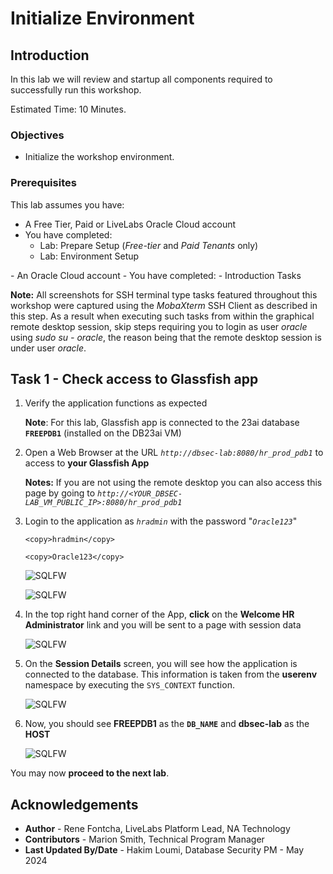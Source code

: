 # Initialize Environment

## Introduction

In this lab we will review and startup all components required to successfully run this workshop.

Estimated Time: 10 Minutes.

### Objectives
- Initialize the workshop environment.

### Prerequisites
This lab assumes you have:
<if type="brown">
- A Free Tier, Paid or LiveLabs Oracle Cloud account
- You have completed:
    - Lab: Prepare Setup (*Free-tier* and *Paid Tenants* only)
    - Lab: Environment Setup
</if>
<if type="green">
- An Oracle Cloud account
- You have completed:
    - Introduction Tasks
</if>

**Note:** All screenshots for SSH terminal type tasks featured throughout this workshop were captured using the *MobaXterm* SSH Client as described in this step. As a result when executing such tasks from within the graphical remote desktop session, skip steps requiring you to login as user *oracle* using *sudo su - oracle*, the reason being that the remote desktop session is under user *oracle*.

## Task 1 - Check access to Glassfish app

1. Verify the application functions as expected

   **Note**: For this lab, Glassfish app is connected to the 23ai database **`FREEPDB1`** (installed on the DB23ai VM)

2. Open a Web Browser at the URL *`http://dbsec-lab:8080/hr_prod_pdb1`* to access to **your Glassfish App**

   **Notes:** If you are not using the remote desktop you can also access this page by going to *`http://<YOUR_DBSEC-LAB_VM_PUBLIC_IP>:8080/hr_prod_pdb1`*
    
3. Login to the application as *`hradmin`* with the password "*`Oracle123`*"

    ```
    <copy>hradmin</copy>
    ```

    ```
    <copy>Oracle123</copy>
    ```

    ![SQLFW](./images/init-start-env-sqlfw-002.png "HR App - Login")

    ![SQLFW](./images/init-start-env-sqlfw-003.png "HR App - Login")

4. In the top right hand corner of the App, **click** on the **Welcome HR Administrator** link and you will be sent to a page with session data

    ![SQLFW](./images/init-start-env-sqlfw-004.png "HR App - Settings")

5. On the **Session Details** screen, you will see how the application is connected to the database. This information is taken from the **userenv** namespace by executing the `SYS_CONTEXT` function.

    ![SQLFW](./images/init-start-env-sqlfw-005.png "HR App - Session details")

6. Now, you should see **FREEPDB1** as the **`DB_NAME`** and **dbsec-lab** as the **HOST**

    ![SQLFW](./images/init-start-env-sqlfw-006.png "HR App - Check the targetted database")

You may now **proceed to the next lab**.

## Acknowledgements
- **Author** - Rene Fontcha, LiveLabs Platform Lead, NA Technology
- **Contributors** - Marion Smith, Technical Program Manager
- **Last Updated By/Date** - Hakim Loumi, Database Security PM - May 2024
